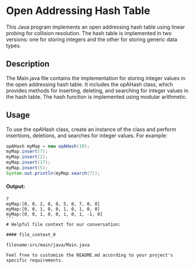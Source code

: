 # Open Addressing Hash Table

This Java program implements an open addressing hash table using linear probing for collision resolution. The hash table is implemented in two versions: one for storing integers and the other for storing generic data types.

## Description

The Main.java file contains the implementation for storing integer values in the open addressing hash table. It includes the opAHash class, which provides methods for inserting, deleting, and searching for integer values in the hash table. The hash function is implemented using modular arithmetic.

## Usage

To use the opAHash class, create an instance of the class and perform insertions, deletions, and searches for integer values. For example:

```java
opAHash myMap = new opAHash(10);
myMap.insert(7);
myMap.insert(2);
myMap.insert(17);
myMap.insert(5);
System.out.println(myMap.search(7));
```
#### Output:
``````
7
myMap:[0, 0, 2, 0, 0, 5, 0, 7, 0, 0]
myMap:[0, 0, 1, 0, 0, 1, 0, 1, 0, 0]
myMap:[0, 0, 1, 0, 0, 1, 0, 1, -1, 0]
```
# Helpful file context for our conversation:

#### file_context_0

filename:src/main/java/Main.java

Feel free to customize the README.md according to your project's specific requirements.
